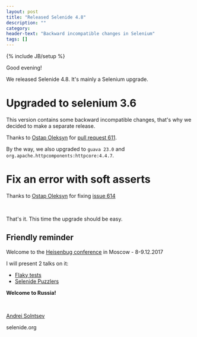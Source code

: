 ```yaml
---
layout: post
title: "Released Selenide 4.8"
description: ""
category:
header-text: "Backward incompatible changes in Selenium"
tags: []
---
```

{% include JB/setup %}
 
Good evening!

We released Selenide 4.8. It's mainly a Selenium upgrade.

# Upgraded to selenium 3.6

This version contains some backward incompatible changes, that's why we decided to make a separate release. 

Thanks to [Ostap Oleksyn](https://github.com/ostap-oleksyn) for [pull request 611](https://github.com/codeborne/selenide/pull/611). 


By the way, we also upgraded to `guava 23.0` and `org.apache.httpcomponents:httpcore:4.4.7`. 


# Fix an error with soft asserts 
 
Thanks to [Ostap Oleksyn](https://github.com/ostap-oleksyn) for fixing [issue 614](https://github.com/codeborne/selenide/issues/614)

<br>


That's it. This time the upgrade should be easy. 


## Friendly reminder


Welcome to the [Heisenbug conference](https://heisenbug-moscow.ru/) in Moscow - 8-9.12.2017

I will present 2 talks on it:
* [Flaky tests](https://heisenbug-moscow.ru/talks/2017/msk/1su57z0to8qimacswsgksu/)
* [Selenide Puzzlers](https://heisenbug-moscow.ru/talks/2017/msk/74qfnsvag4gcsi4sw8gyoi/)

**Welcome to Russia!**

<br>

[Andrei Solntsev](http://asolntsev.github.io/)

selenide.org
